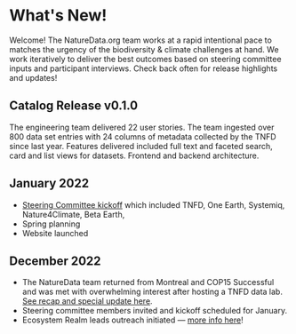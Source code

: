 # What's New!

Welcome! The NatureData.org team works at a rapid intentional pace to matches the urgency of the biodiversity & climate challenges at hand. We work iteratively to deliver the best outcomes based on steering committee inputs and participant interviews. Check back often for release highlights and updates!

## Catalog Release v0.1.0

The engineering team delivered 22 user stories. The team ingested over 800 data set entries with 24 columns of metadata collected by the TNFD since last year. Features delivered included full text and faceted search, card and list views for datasets. Frontend and backend architecture.&#x20;

## January 2022

* [Steering Committee kickoff](https://lu.ma/g4n-kickoff) which included TNFD, One Earth, Systemiq, Nature4Climate, Beta Earth,&#x20;
* Spring planning
* Website launched

## December 2022

* The NatureData team returned from Montreal and COP15 Successful and was met with overwhelming interest after hosting a TNFD data lab. [See recap and special update here](https://us9.campaign-archive.com/?u=ec1241c4f60f6425571055e55\&id=2f15e68fc4).
* Steering committee members invited and kickoff scheduled for January.
* Ecosystem Realm leads outreach initiated — [more info here](https://tiny.cc/g4n-realmleads)!&#x20;
